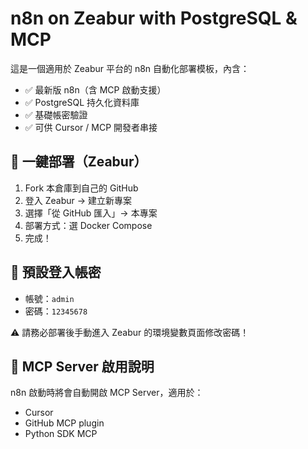 # n8n on Zeabur with PostgreSQL & MCP

這是一個適用於 Zeabur 平台的 n8n 自動化部署模板，內含：

- ✅ 最新版 n8n（含 MCP 啟動支援）
- ✅ PostgreSQL 持久化資料庫
- ✅ 基礎帳密驗證
- ✅ 可供 Cursor / MCP 開發者串接

## 🚀 一鍵部署（Zeabur）

1. Fork 本倉庫到自己的 GitHub
2. 登入 Zeabur → 建立新專案
3. 選擇「從 GitHub 匯入」→ 本專案
4. 部署方式：選 Docker Compose
5. 完成！

## 🧠 預設登入帳密

- 帳號：`admin`
- 密碼：`12345678`

⚠️ 請務必部署後手動進入 Zeabur 的環境變數頁面修改密碼！

## 🧠 MCP Server 啟用說明

n8n 啟動時將會自動開啟 MCP Server，適用於：
- Cursor
- GitHub MCP plugin
- Python SDK MCP

